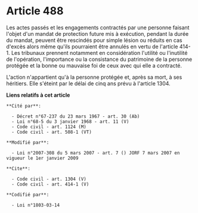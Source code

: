 # Article 488

Les actes passés et les engagements contractés par une personne faisant l'objet d'un mandat de protection future mis à
exécution, pendant la durée du mandat, peuvent être rescindés pour simple lésion ou réduits en cas d'excès alors même qu'ils
pourraient être annulés en vertu de l'article 414-1. Les tribunaux prennent notamment en considération l'utilité ou
l'inutilité de l'opération, l'importance ou la consistance du patrimoine de la personne protégée et la bonne ou mauvaise foi
de ceux avec qui elle a contracté. 

L'action n'appartient qu'à la personne protégée et, après sa mort, à ses héritiers. Elle s'éteint par le délai de cinq ans
prévu à l'article 1304.

**Liens relatifs à cet article**

	**Cité par**:

	  - Décret n°67-237 du 23 mars 1967 - art. 30 (Ab)
	  - Loi n°68-5 du 3 janvier 1968 - art. 11 (V)
	  - Code civil - art. 1124 (M)
	  - Code civil - art. 508-1 (VT)

	**Modifié par**:

	  - Loi n°2007-308 du 5 mars 2007 - art. 7 () JORF 7 mars 2007 en vigueur le 1er janvier 2009

	**Cite**:

	  - Code civil - art. 1304 (V)
	  - Code civil - art. 414-1 (V)

	**Codifié par**:

	  - Loi n°1803-03-14
